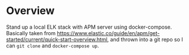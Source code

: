 # Overview

Stand up a local ELK stack with APM server using docker-compose.  Basically taken from https://www.elastic.co/guide/en/apm/get-started/current/quick-start-overview.html, and thrown into a git repo so I can `git clone` and `docker-compose up`.

